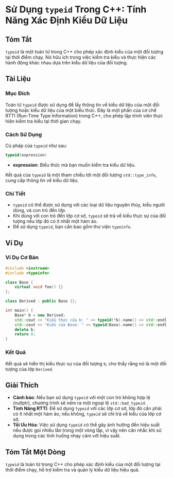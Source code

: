 <!--
Meta Description: # Sử Dụng `typeid` Trong C++: Tính Năng Xác Định Kiểu Dữ Liệu ## Tóm Tắt `typeid` là một toán tử trong C++ cho phép xác định kiểu của một đối tượng tạ...
Meta Keywords: kiểu, typeid, một, của, dụng
-->

# Sử Dụng `typeid` Trong C++: Tính Năng Xác Định Kiểu Dữ Liệu

## Tóm Tắt
`typeid` là một toán tử trong C++ cho phép xác định kiểu của một đối tượng tại thời điểm chạy. Nó hữu ích trong việc kiểm tra kiểu và thực hiện các hành động khác nhau dựa trên kiểu dữ liệu của đối tượng.

## Tài Liệu
### Mục Đích
Toán tử `typeid` được sử dụng để lấy thông tin về kiểu dữ liệu của một đối tượng hoặc kiểu dữ liệu của một biểu thức. Đây là một phần của cơ chế RTTI (Run-Time Type Information) trong C++, cho phép lập trình viên thực hiện kiểm tra kiểu tại thời gian chạy.

### Cách Sử Dụng
Cú pháp của `typeid` như sau:

```cpp
typeid(expression)
```

- **expression**: Biểu thức mà bạn muốn kiểm tra kiểu dữ liệu.

Kết quả của `typeid` là một tham chiếu tới một đối tượng `std::type_info`, cung cấp thông tin về kiểu dữ liệu.

### Chi Tiết
- `typeid` có thể được sử dụng với các loại dữ liệu nguyên thủy, kiểu người dùng, và con trỏ đến lớp.
- Khi dùng với con trỏ đến lớp cơ sở, `typeid` sẽ trả về kiểu thực sự của đối tượng nếu lớp đó có ít nhất một hàm ảo.
- Để sử dụng `typeid`, bạn cần bao gồm thư viện `typeinfo`.

## Ví Dụ
### Ví Dụ Cơ Bản
```cpp
#include <iostream>
#include <typeinfo>

class Base {
    virtual void foo() {}
};

class Derived : public Base {};

int main() {
    Base* b = new Derived;
    std::cout << "Kiểu thực của b: " << typeid(*b).name() << std::endl;
    std::cout << "Kiểu của Base: " << typeid(Base).name() << std::endl;
    delete b;
    return 0;
}
```
### Kết Quả
Kết quả sẽ hiển thị kiểu thực sự của đối tượng `b`, cho thấy rằng nó là một đối tượng của lớp `Derived`.

## Giải Thích
- **Cảnh báo**: Nếu bạn sử dụng `typeid` với một con trỏ không hợp lệ (nullptr), chương trình sẽ ném ra một ngoại lệ `std::bad_typeid`.
- **Tính Năng RTTI**: Để sử dụng `typeid` với các lớp cơ sở, lớp đó cần phải có ít nhất một hàm ảo, nếu không, `typeid` sẽ chỉ trả về kiểu của lớp cơ sở.
- **Tối Ưu Hóa**: Việc sử dụng `typeid` có thể gây ảnh hưởng đến hiệu suất nếu được gọi nhiều lần trong một vòng lặp, vì vậy nên cân nhắc khi sử dụng trong các tình huống nhạy cảm với hiệu suất.

## Tóm Tắt Một Dòng
`typeid` là toán tử trong C++ cho phép xác định kiểu của một đối tượng tại thời điểm chạy, hỗ trợ kiểm tra và quản lý kiểu dữ liệu hiệu quả.